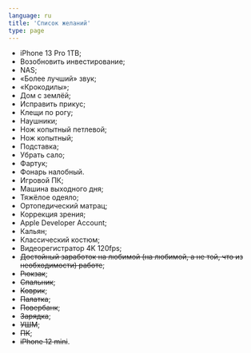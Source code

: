 ```yaml
---
language: ru
title: 'Cписок желаний'
type: page
---
```


- iPhone 13 Pro 1TB;
- Возобновить инвестирование;
- NAS;
- «Более лучший» звук;
- «Крокодилы»;
- Дом с землёй;
- Исправить прикус;
- Клещи по рогу;
- Наушники;
- Нож копытный петлевой;
- Нож копытный;
- Подставка;
- Убрать сало;
- Фартук;
- Фонарь налобный.
- Игровой ПК;
- Машина выходного дня;
- Тяжёлое одеяло;
- Ортопедический матрац;
- Коррекция зрения;
- Apple Developer Account;
- Кальян;
- Классический костюм;
- Видеорегистратор 4K 120fps;
- ~~Достойный заработок на любимой (на любимой, а не той, что из необходимости) работе~~;
- ~~Рюкзак~~;
- ~~Спальник~~;
- ~~Коврик~~;
- ~~Палатка~~;
- ~~Повербанк~~;
- ~~Зарядка~~;
- ~~УШМ~~;
- ~~ПК~~;
- ~~iPhone 12 mini~~.
